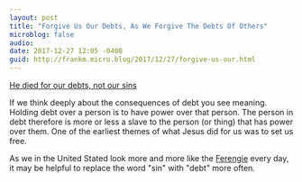 ```yaml
---
layout: post
title: "Forgive Us Our Debts, As We Forgive The Debts Of Others"
microblog: false
audio: 
date: 2017-12-27 12:05 -0400
guid: http://frankm.micro.blog/2017/12/27/forgive-us-our.html
---
```

 [He died for our debts, not our sins](https://renegadeinc.com/he-died-for-our-debts-not-our-sins/)

If we think deeply about the consequences of debt you see meaning. Holding debt over a person is to have power over that person. The person in debt therefore is more or less a slave to the person (or thing) that has power over them. One of the earliest themes of what Jesus did for us was to set us free. 

As we in the United Stated look more and more like the [Ferengie](https://en.m.wikipedia.org/wiki/Ferengi) every day, it may be helpful to replace the word "sin" with "debt" more often.
